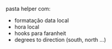 pasta helper com:

- formatação data local
- hora local
- hooks para faranheit
- degrees to direction (south, north ...)
